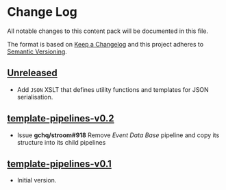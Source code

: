# Change Log

All notable changes to this content pack will be documented in this file.

The format is based on [Keep a Changelog](http://keepachangelog.com/)
and this project adheres to [Semantic Versioning](http://semver.org/).

## [Unreleased]

* Add `JSON` XSLT that defines utility functions and templates for JSON serialisation.

## [template-pipelines-v0.2]

* Issue **gchq/stroom#918** Remove _Event Data Base_ pipeline and copy its structure into its child pipelines

## [template-pipelines-v0.1]

* Initial version.


[Unreleased]: https://github.com/gchq/stroom-content/compare/template-pipelines-v0.2...HEAD
[template-pipelines-v0.2]: https://github.com/gchq/stroom-content/compare/template-pipelines-v0.1...template-pipelines-v0.2
[template-pipelines-v0.1]: https://github.com/gchq/stroom-content/compare/template-pipelines-v0.1...template-pipelines-v0.1
